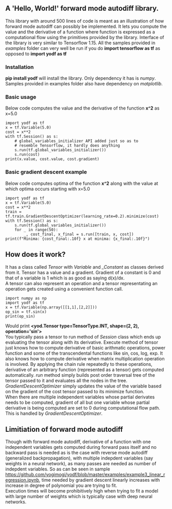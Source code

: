 ## A 'Hello, World!' forward mode autodiff library.
This library with around 500 lines of code is meant as an illustration of how forward mode autodiff can possibly be implemented. 
It lets you compute the value and the derivative of a function where function is expressed as a computational flow using the primitives
provided by the library. Interface of the library is very similar to Tensorflow 1.15. All the samples provided in *examples* folder 
can very well be run if you do **import tensorflow as tf** as opposed to **import yodf as tf** 

### Installation
**pip install yodf** will install the library. Only dependency it has is *numpy*.
Samples provided in examples folder also have dependency on *matplotlib*.

### Basic usage

Below code computes the value and the derivative of the function **x^2** as x=5.0  
```
import yodf as tf
x = tf.Variable(5.0)
cost = x**2
with tf.Session() as s:
    # global_variables_initializer API added just so as to
	# resemble Tensorflow, it hardly does anything
    s.run(tf.global_variables_initializer())
    s.run(cost)
print(x.value, cost.value, cost.gradient)
```

### Basic gradient descent example
Below code computes optima of the function **x^2** along with the value at which optima occurs starting with x=5.0  
```
import yodf as tf
x = tf.Variable(5.0)
cost = x**2
train = tf.train.GradientDescentOptimizer(learning_rate=0.2).minimize(cost)
with tf.Session() as s:
    s.run(tf.global_variables_initializer())
    for _ in range(50):
        _, cost_final, x_final = s.run([train, x, cost])
print(f"Minima: {cost_final:.10f} x at minima: {x_final:.10f}")
```

## How does it work?
It has a class called *Tensor* with *Variable* and *_Constant* as classes derived from it. Tensor has a value and a gradient.
Gradient of a constant is 0 and that of a variable is 1 which is as good as saying d(x)/dx.  
A tensor can also represent an operation and a tensor representating an operation gets created using a convenient function call.
```
import numpy as np
import yodf as tf
x = tf.Variable(np.array([[1,1],[2,2]]))
op_sin = tf.sin(x)
print(op_sin)
```
Would print **<yod.Tensor type=TensorType.INT, shape=(2, 2), operation='sin'>**  
You typically pass a tensor to run method of *Session* class which ends up evaluating the tensor along with its derivative.
Execute method of tensor just knows how to compute derivative of basic arithmatic operations, power function and some of the 
transcendental functions like sin, cos, log, exp. It also knows how to compute derivative when matrix multiplication operation is 
involved. By applying the chain rule repeatedly to these operations, derivative of an arbitrary function 
(represented as a tensor) gets computed automatically. *run* method simply builds post order traversal tree of the tensor passed to it and evaluates all the nodes in
the tree. *GradientDescentOptimizer* simply updates the value of the variable based on the gradient of the cost tensor passed to 
its minimize function.  
When there are multiple independent variables whose partial derivates needs to be computed, gradient of all but one variable 
whose partial derivative is being computed are set to 0 during computational flow path. This is handled by *GradientDescentOptimizer*.

## Limitiation of forward mode autodiff
Though with forward mode autodiff, derivative of a function with one independent variables gets computed during forward pass itself and 
no backward pass is needed as is the case with reverse mode autodiff (generalized backpropagation), with multiple indepdent variables 
(say weights in a neural network), as many passes are needed as number of indepdent variables. So as can be seen in sample 
https://github.com/yogimogi/yodf/blob/master/examples/example3_linear_regression.ipynb, time needed by gradient descent linearly
increases with increase in degree of polynomial you are trying to fit.  
Execution times will become prohibitively high when trying to fit 
a model with large number of weights which is typically case with deep neural networks.